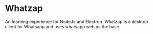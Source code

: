 # Whatzap

An learning experience for NodeJs and Electron. Whatzap is a desktop client for Whatsapp and uses whatsapp web as the base.
